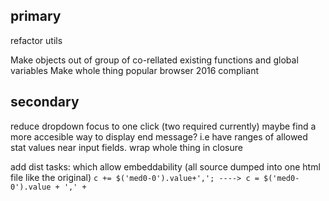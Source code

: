 primary
-------

refactor utils

Make objects out of group of co-rellated existing functions and global variables
Make whole thing popular browser 2016 compliant

secondary
---------

reduce dropdown focus to one click (two required currently)
maybe find a more accesible way to display end message? i.e have ranges of allowed stat values near input fields.
wrap whole thing in closure

add dist tasks: which allow embeddability (all source dumped into one html file like the original)
`c += $('med0-0').value+','; ----> c = $('med0-0').value + ',' +`

